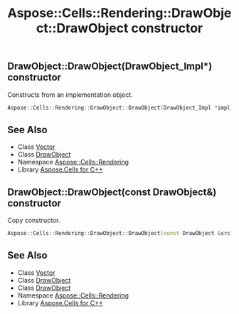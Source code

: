 ﻿---
title: Aspose::Cells::Rendering::DrawObject::DrawObject constructor
linktitle: DrawObject
second_title: Aspose.Cells for C++ API Reference
description: 'Aspose::Cells::Rendering::DrawObject::DrawObject constructor. Constructs from an implementation object in C++.'
type: docs
weight: 100
url: /cpp/aspose.cells.rendering/drawobject/drawobject/
---
## DrawObject::DrawObject(DrawObject_Impl*) constructor


Constructs from an implementation object.

```cpp
Aspose::Cells::Rendering::DrawObject::DrawObject(DrawObject_Impl *impl)
```

## See Also

* Class [Vector](../../../aspose.cells/vector/)
* Class [DrawObject](../)
* Namespace [Aspose::Cells::Rendering](../../)
* Library [Aspose.Cells for C++](../../../)
## DrawObject::DrawObject(const DrawObject\&) constructor


Copy constructor.

```cpp
Aspose::Cells::Rendering::DrawObject::DrawObject(const DrawObject &src)
```

## See Also

* Class [Vector](../../../aspose.cells/vector/)
* Class [DrawObject](../)
* Class [DrawObject](../)
* Namespace [Aspose::Cells::Rendering](../../)
* Library [Aspose.Cells for C++](../../../)
